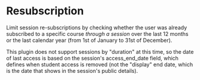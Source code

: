 Resubscription
==============

Limit session re-subscriptions by checking whether the user was already 
subscribed to a specific course *through a session* over the last 12 
months or the last calendar year (from 1st of January to 31st of December).

This plugin does not support sessions by "duration" at this time, so the
date of last access is based on the session's access_end_date field, which
defines when student access is removed (not the "display" end date, which
is the date that shows in the session's public details).